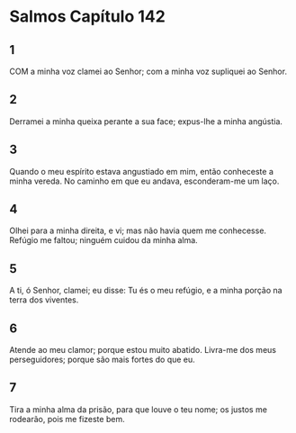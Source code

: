 # Salmos Capítulo 142

## 1
COM a minha voz clamei ao Senhor; com a minha voz supliquei ao Senhor.

## 2
Derramei a minha queixa perante a sua face; expus-lhe a minha angústia.

## 3
Quando o meu espírito estava angustiado em mim, então conheceste a minha vereda. No caminho em que eu andava, esconderam-me um laço.

## 4
Olhei para a minha direita, e vi; mas não havia quem me conhecesse. Refúgio me faltou; ninguém cuidou da minha alma.

## 5
A ti, ó Senhor, clamei; eu disse: Tu és o meu refúgio, e a minha porção na terra dos viventes.

## 6
Atende ao meu clamor; porque estou muito abatido. Livra-me dos meus perseguidores; porque são mais fortes do que eu.

## 7
Tira a minha alma da prisão, para que louve o teu nome; os justos me rodearão, pois me fizeste bem.

